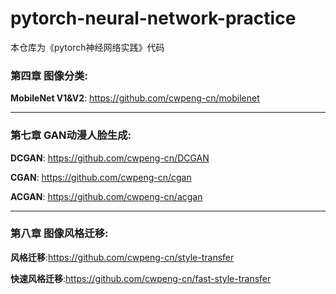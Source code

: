 # pytorch-neural-network-practice
本仓库为《pytorch神经网络实践》代码


### 第四章 图像分类:
**MobileNet V1&V2**: https://github.com/cwpeng-cn/mobilenet
__________
### 第七章 GAN动漫人脸生成:

**DCGAN**: https://github.com/cwpeng-cn/DCGAN
 
**CGAN**: https://github.com/cwpeng-cn/cgan

**ACGAN**: https://github.com/cwpeng-cn/acgan
___________
### 第八章 图像风格迁移:

**风格迁移**:https://github.com/cwpeng-cn/style-transfer

**快速风格迁移**:https://github.com/cwpeng-cn/fast-style-transfer






